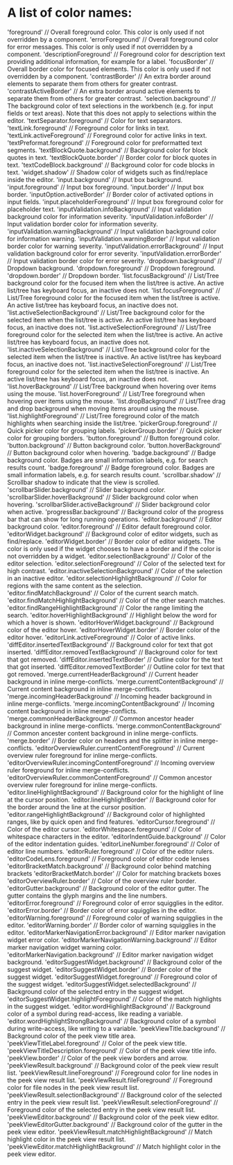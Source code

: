 # A list of color names:

'foreground' // Overall foreground color. This color is only used if not overridden by a component.
'errorForeground' // Overall foreground color for error messages. This color is only used if not overridden by a component.
'descriptionForeground' // Foreground color for description text providing additional information, for example for a label.
'focusBorder' // Overall border color for focused elements. This color is only used if not overridden by a component.
'contrastBorder' // An extra border around elements to separate them from others for greater contrast.
'contrastActiveBorder' // An extra border around active elements to separate them from others for greater contrast.
'selection.background' // The background color of text selections in the workbench (e.g. for input fields or text areas). Note that this does not apply to selections within the editor.
'textSeparator.foreground' // Color for text separators.
'textLink.foreground' // Foreground color for links in text.
'textLink.activeForeground' // Foreground color for active links in text.
'textPreformat.foreground' // Foreground color for preformatted text segments.
'textBlockQuote.background' // Background color for block quotes in text.
'textBlockQuote.border' // Border color for block quotes in text.
'textCodeBlock.background' // Background color for code blocks in text.
'widget.shadow' // Shadow color of widgets such as find/replace inside the editor.
'input.background' // Input box background.
'input.foreground' // Input box foreground.
'input.border' // Input box border.
'inputOption.activeBorder' // Border color of activated options in input fields.
'input.placeholderForeground' // Input box foreground color for placeholder text.
'inputValidation.infoBackground' // Input validation background color for information severity.
'inputValidation.infoBorder' // Input validation border color for information severity.
'inputValidation.warningBackground' // Input validation background color for information warning.
'inputValidation.warningBorder' // Input validation border color for warning severity.
'inputValidation.errorBackground' // Input validation background color for error severity.
'inputValidation.errorBorder' // Input validation border color for error severity.
'dropdown.background' // Dropdown background.
'dropdown.foreground' // Dropdown foreground.
'dropdown.border' // Dropdown border.
'list.focusBackground' // List/Tree background color for the focused item when the list/tree is active. An active list/tree has keyboard focus, an inactive does not.
'list.focusForeground' // List/Tree foreground color for the focused item when the list/tree is active. An active list/tree has keyboard focus, an inactive does not.
'list.activeSelectionBackground' // List/Tree background color for the selected item when the list/tree is active. An active list/tree has keyboard focus, an inactive does not.
'list.activeSelectionForeground' // List/Tree foreground color for the selected item when the list/tree is active. An active list/tree has keyboard focus, an inactive does not.
'list.inactiveSelectionBackground' // List/Tree background color for the selected item when the list/tree is inactive. An active list/tree has keyboard focus, an inactive does not.
'list.inactiveSelectionForeground' // List/Tree foreground color for the selected item when the list/tree is inactive. An active list/tree has keyboard focus, an inactive does not.
'list.hoverBackground' // List/Tree background when hovering over items using the mouse.
'list.hoverForeground' // List/Tree foreground when hovering over items using the mouse.
'list.dropBackground' // List/Tree drag and drop background when moving items around using the mouse.
'list.highlightForeground' // List/Tree foreground color of the match highlights when searching inside the list/tree.
'pickerGroup.foreground' // Quick picker color for grouping labels.
'pickerGroup.border' // Quick picker color for grouping borders.
'button.foreground' // Button foreground color.
'button.background' // Button background color.
'button.hoverBackground' // Button background color when hovering.
'badge.background' // Badge background color. Badges are small information labels, e.g. for search results count.
'badge.foreground' // Badge foreground color. Badges are small information labels, e.g. for search results count.
'scrollbar.shadow' // Scrollbar shadow to indicate that the view is scrolled.
'scrollbarSlider.background' // Slider background color.
'scrollbarSlider.hoverBackground' // Slider background color when hovering.
'scrollbarSlider.activeBackground' // Slider background color when active.
'progressBar.background' // Background color of the progress bar that can show for long running operations.
'editor.background' // Editor background color.
'editor.foreground' // Editor default foreground color.
'editorWidget.background' // Background color of editor widgets, such as find/replace.
'editorWidget.border' // Border color of editor widgets. The color is only used if the widget chooses to have a border and if the color is not overridden by a widget.
'editor.selectionBackground' // Color of the editor selection.
'editor.selectionForeground' // Color of the selected text for high contrast.
'editor.inactiveSelectionBackground' // Color of the selection in an inactive editor.
'editor.selectionHighlightBackground' // Color for regions with the same content as the selection.
'editor.findMatchBackground' // Color of the current search match.
'editor.findMatchHighlightBackground' // Color of the other search matches.
'editor.findRangeHighlightBackground' // Color the range limiting the search.
'editor.hoverHighlightBackground' // Highlight below the word for which a hover is shown.
'editorHoverWidget.background' // Background color of the editor hover.
'editorHoverWidget.border' // Border color of the editor hover.
'editorLink.activeForeground' // Color of active links.
'diffEditor.insertedTextBackground' // Background color for text that got inserted.
'diffEditor.removedTextBackground' // Background color for text that got removed.
'diffEditor.insertedTextBorder' // Outline color for the text that got inserted.
'diffEditor.removedTextBorder' // Outline color for text that got removed.
'merge.currentHeaderBackground' // Current header background in inline merge-conflicts.
'merge.currentContentBackground' // Current content background in inline merge-conflicts.
'merge.incomingHeaderBackground' // Incoming header background in inline merge-conflicts.
'merge.incomingContentBackground' // Incoming content background in inline merge-conflicts.
'merge.commonHeaderBackground' // Common ancestor header background in inline merge-conflicts.
'merge.commonContentBackground' // Common ancester content background in inline merge-conflicts.
'merge.border' // Border color on headers and the splitter in inline merge-conflicts.
'editorOverviewRuler.currentContentForeground' // Current overview ruler foreground for inline merge-conflicts.
'editorOverviewRuler.incomingContentForeground' // Incoming overview ruler foreground for inline merge-conflicts.
'editorOverviewRuler.commonContentForeground' // Common ancestor overview ruler foreground for inline merge-conflicts.
'editor.lineHighlightBackground' // Background color for the highlight of line at the cursor position.
'editor.lineHighlightBorder' // Background color for the border around the line at the cursor position.
'editor.rangeHighlightBackground' // Background color of highlighted ranges, like by quick open and find features.
'editorCursor.foreground' // Color of the editor cursor.
'editorWhitespace.foreground' // Color of whitespace characters in the editor.
'editorIndentGuide.background' // Color of the editor indentation guides.
'editorLineNumber.foreground' // Color of editor line numbers.
'editorRuler.foreground' // Color of the editor rulers.
'editorCodeLens.foreground' // Foreground color of editor code lenses
'editorBracketMatch.background' // Background color behind matching brackets
'editorBracketMatch.border' // Color for matching brackets boxes
'editorOverviewRuler.border' // Color of the overview ruler border.
'editorGutter.background' // Background color of the editor gutter. The gutter contains the glyph margins and the line numbers.
'editorError.foreground' // Foreground color of error squigglies in the editor.
'editorError.border' // Border color of error squigglies in the editor.
'editorWarning.foreground' // Foreground color of warning squigglies in the editor.
'editorWarning.border' // Border color of warning squigglies in the editor.
'editorMarkerNavigationError.background' // Editor marker navigation widget error color.
'editorMarkerNavigationWarning.background' // Editor marker navigation widget warning color.
'editorMarkerNavigation.background' // Editor marker navigation widget background.
'editorSuggestWidget.background' // Background color of the suggest widget.
'editorSuggestWidget.border' // Border color of the suggest widget.
'editorSuggestWidget.foreground' // Foreground color of the suggest widget.
'editorSuggestWidget.selectedBackground' // Background color of the selected entry in the suggest widget.
'editorSuggestWidget.highlightForeground' // Color of the match highlights in the suggest widget.
'editor.wordHighlightBackground' // Background color of a symbol during read-access, like reading a variable.
'editor.wordHighlightStrongBackground' // Background color of a symbol during write-access, like writing to a variable.
'peekViewTitle.background' // Background color of the peek view title area.
'peekViewTitleLabel.foreground' // Color of the peek view title.
'peekViewTitleDescription.foreground' // Color of the peek view title info.
'peekView.border' // Color of the peek view borders and arrow.
'peekViewResult.background' // Background color of the peek view result list.
'peekViewResult.lineForeground' // Foreground color for line nodes in the peek view result list.
'peekViewResult.fileForeground' // Foreground color for file nodes in the peek view result list.
'peekViewResult.selectionBackground' // Background color of the selected entry in the peek view result list.
'peekViewResult.selectionForeground' // Foreground color of the selected entry in the peek view result list.
'peekViewEditor.background' // Background color of the peek view editor.
'peekViewEditorGutter.background' // Background color of the gutter in the peek view editor.
'peekViewResult.matchHighlightBackground' // Match highlight color in the peek view result list.
'peekViewEditor.matchHighlightBackground' // Match highlight color in the peek view editor.
